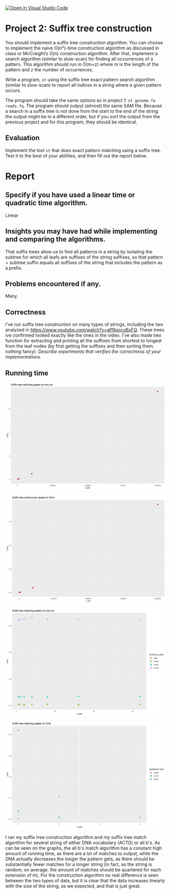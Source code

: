 [![Open in Visual Studio Code](https://classroom.github.com/assets/open-in-vscode-c66648af7eb3fe8bc4f294546bfd86ef473780cde1dea487d3c4ff354943c9ae.svg)](https://classroom.github.com/online_ide?assignment_repo_id=8670321&assignment_repo_type=AssignmentRepo)
# Project 2: Suffix tree construction

You should implement a suffix tree construction algorithm. You can choose to implement the naive O(n²)-time construction algorithm as discussed in class or McCreight’s O(n) construction algorithm. After that, implement a search algorithm (similar to slow-scan) for finding all occurrences of a pattern. This algorithm should run in O(m+z) where m is the length of the pattern and z the number of occurrences.

Write a program, `st` using the suffix tree exact pattern search algorithm (similar to slow-scan) to report all indices in a string where a given pattern occurs. 

The program should take the same options as in project 1: `st genome.fa reads.fq`. The program should output (almost) the same SAM file. Because a search in a suffix tree is not done from the start to the end of the string the output might be in a different order, but if you sort the output from the previous project and for this program, they should be identical.

## Evaluation

Implement the tool `st` that does exact pattern matching using a suffix tree. Test it to the best of your abilities, and then fill out the report below.

# Report

## Specify if you have used a linear time or quadratic time algorithm.
Linear

## Insights you may have had while implementing and comparing the algorithms.
That suffix trees allow us to find all patterns in a string by isolating the subtree for which all leafs are suffixes of the string suffixes, so that pattern + subtree suffix equals all suffixes of the string that includes the pattern as a prefix.

## Problems encountered if any.
Many.

## Correctness
I've run suffix tree construction on many types of strings, including the two analyzed in https://www.youtube.com/watch?v=aPRqocoBsFQ. These trees ive confirmed looked exactly like the ones in the video. I've also made two function for extracting and printing all the suffixes from shortest to longest from the leaf nodes (by first getting the suffixes and then sorting them, nothing fancy).
*Describe experiments that verifies the correctness of your implementations.*

## Running time

![](suffix_construction_b.png)

![](suffix_construction_dna.png)

![](suffix_match_b.png)

![](Suffix_match_DNA.png)

I ran my suffix tree construction algorithm and my suffix tree match algorithm for several string of either DNA vocabulary (ACTG) or all b's.
As can be seen on the graphs, the all b's match algorithm has a constant high amount of running time, as there are a lot of matches to output, while the DNA actually decreases the longer the pattern gets, as there should be substantially fewer matches for a longer string (in fact, as the string is random, on average, the amount of matches should be quartered for each extension of m).
For the construction algorithm no real difference is seen between the two types of data, but it is clear that the data increases linearly with the size of the string, as we expected, and that is just great.
